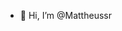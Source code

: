 - 👋 Hi, I’m @Mattheussr


<!---
Mattheussr/Mattheussr is a ✨ special ✨ repository because its `README.md` (this file) appears on your GitHub profile.
You can click the Preview link to take a look at your changes.
--->
